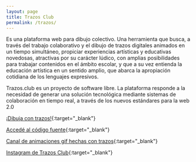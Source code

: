 ```yaml
---
layout: page
title: Trazos Club
permalink: /trazos/
---
```


Es una plataforma web para dibujo colectivo. Una herramienta que busca, 
a través del trabajo colaborativo y el dibujo de trazos digitales animados en un tiempo 
simultáneo, propiciar experiencias artísticas y educativas novedosas, atractivas por su 
carácter lúdico, con amplias posibilidades para trabajar contenidos en el ámbito escolar, 
y que a su vez entienda la educación artística en un sentido amplio, que abarca la 
apropiación cotidiana de los lenguajes expresivos.

Trazos.club es un proyecto de software libre. La plataforma responde a la necesidad de 
generar una solución tecnológica mediante sistemas de colaboración en tiempo real, a 
través de los nuevos estándares para la web 2.0

[¡Dibuja con trazos!](http://trazos.club/){:target="_blank"}

[Accedé al código fuente](https://github.com/andiamo/fideos){:target="_blank"}

[Canal de animaciones gif hechas con trazos](https://giphy.com/channel/trazosclub){:target="_blank"}

[Instagram de Trazos Club](https://www.instagram.com/trazos.club/){:target="_blank"}
